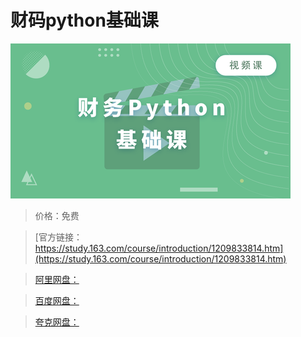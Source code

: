 # 财码python基础课

![img](../../../assets/study163/free/91e60f95253248ccb86bbcdc42b51fb8.png)

> 价格：免费

> [官方链接：https://study.163.com/course/introduction/1209833814.htm](https://study.163.com/course/introduction/1209833814.htm)

> [阿里网盘：]()

> [百度网盘：]()

> [夸克网盘：]()
